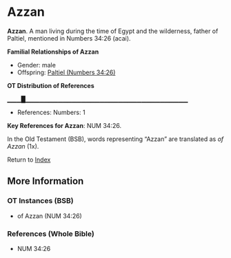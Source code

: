 # Azzan
**Azzan**. 
A man living during the time of Egypt and the wilderness, father of Paltiel, mentioned in Numbers 34:26 (acai). 




**Familial Relationships of Azzan**


* Gender: male
* Offspring: [Paltiel (Numbers 34:26)](Paltiel.2.md)


**OT Distribution of References**

▁▁▁█▁▁▁▁▁▁▁▁▁▁▁▁▁▁▁▁▁▁▁▁▁▁▁▁▁▁▁▁▁▁▁▁▁▁▁
* References: Numbers: 1



**Key References for Azzan**: 
NUM 34:26. 


In the Old Testament (BSB), words representing “Azzan” are translated as 
*of Azzan* (1x). 




Return to [Index](00-Index.md)

## More Information

### OT Instances (BSB)

* of Azzan (NUM 34:26)



### References (Whole Bible)

* NUM 34:26



